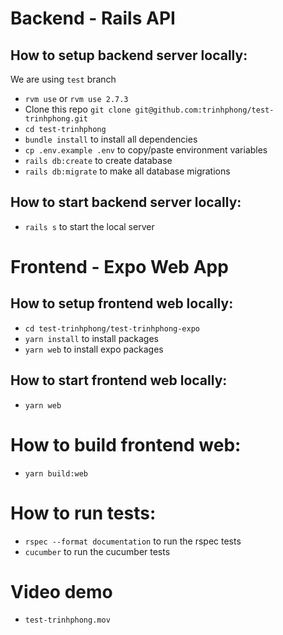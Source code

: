 # Backend - Rails API

## How to setup backend server locally:

We are using `test` branch

- `rvm use` or `rvm use 2.7.3`
- Clone this repo `git clone git@github.com:trinhphong/test-trinhphong.git`
- `cd test-trinhphong`
- `bundle install` to install all dependencies
- `cp .env.example .env` to copy/paste environment variables
- `rails db:create` to create database
- `rails db:migrate` to make all database migrations

## How to start backend server locally:
- `rails s` to start the local server

# Frontend - Expo Web App

## How to setup frontend web locally:
- `cd test-trinhphong/test-trinhphong-expo`
- `yarn install` to install packages
- `yarn web` to install expo packages

## How to start frontend web locally:
- `yarn web`

# How to build frontend web:
- `yarn build:web`


# How to run tests:

- `rspec --format documentation` to run the rspec tests
- `cucumber` to run the cucumber tests

# Video demo
- `test-trinhphong.mov`
